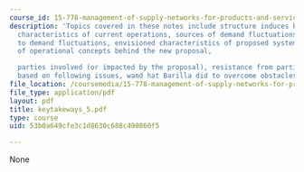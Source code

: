 ```yaml
---
course_id: 15-778-management-of-supply-networks-for-products-and-services-summer-2004
description: 'Topics covered in these notes include structure induces behavior, key
  characteristics of current operations, sources of demand fluctuations, costs attributable
  to demand fluctuations, envisioned characteristics of proposed system, further illumination
  of operational concepts behind the new proposal,

  parties involved (or impacted by the proposal), resistance from parties involved
  based on following issues, wand hat Barilla did to overcome obstacles (Spa (B) Case).'
file_location: /coursemedia/15-778-management-of-supply-networks-for-products-and-services-summer-2004/53b0a649cfe3c1d8630c688c490860f5_keytakeways_5.pdf
file_type: application/pdf
layout: pdf
title: keytakeways_5.pdf
type: course
uid: 53b0a649cfe3c1d8630c688c490860f5

---
```

None